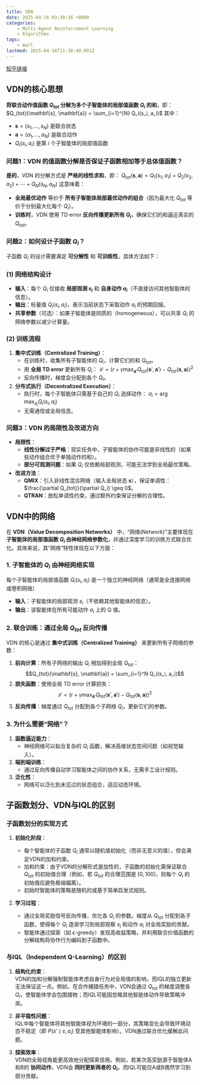 ```yaml
---
title: VDN
date: 2025-04-16 03:39:16 +0800
categories:
    - Multi-Agent Reinforcement Learning
    - Algorithms
tags:
    - marl
lastmod: 2025-04-16T11:30:40.091Z
---
```

[知乎链接](https://zhuanlan.zhihu.com/p/362191316)

VDN的核心思想
---
**将联合动作值函数 $Q_{tot}$ 分解为多个子智能体的局部值函数 $Q_i$ 的和**，即：
$Q_{tot}(\mathbf{s}, \mathbf{a}) = \sum_{i=1}^{N} Q_i(s_i, a_i)$
其中：

- $\mathbf{s} = (s_1, ..., s_N)$ 是联合状态
- $\mathbf{a} = (a_1, ..., a_N)$ 是联合动作
- $Q_i(s_i, a_i)$ 是第 $i$ 个子智能体的局部值函数

### **问题1：VDN 的值函数分解是否保证子函数相加等于总体值函数？**

**是的**，VDN 的分解方式是 **严格的线性求和**，即：
$Q_{tot}(\mathbf{s}, \mathbf{a}) = Q_1(s_1, a_1) + Q_2(s_2, a_2) + \cdots + Q_N(s_N, a_N)$
这意味着：

- **全局最优动作** 等价于 **所有子智能体局部最优动作的组合**（因为最大化 $Q_{tot}$ 等价于分别最大化每个 $Q_i$）。
- **训练时**，VDN 使用 TD error **反向传播更新所有 $Q_i$**，确保它们的和逼近真实的 $Q_{tot}$。



### **问题2：如何设计子函数 $Q_i$？**

子函数 $Q_i$ 的设计需要满足 **可分解性** 和 **可训练性**，具体方法如下：

### **(1) 网络结构设计**

- **输入**：每个 $Q_i$ 仅接收 **局部观测 $s_i$** 和 **自身动作 $a_i$**（不直接访问其他智能体的信息）。
- **输出**：标量值 $Q_i(s_i, a_i)$，表示当前状态下采取动作 $a_i$ 的预期回报。
- **共享参数**（可选）：如果子智能体是同质的（homogeneous），可以共享 $Q_i$ 的网络参数以减少计算量。

### **(2) 训练流程**

1. **集中式训练（Centralized Training）**：
    - 在训练时，收集所有子智能体的 $Q_i$，计算它们的和 $Q_{tot}$。
    - 用 **全局 TD error** 更新所有 $Q_i$：
    $\mathcal{L} = \left( r + \gamma \max_{\mathbf{a}'} Q_{tot}(\mathbf{s}', \mathbf{a}') - Q_{tot}(\mathbf{s}, \mathbf{a}) \right)^2$
    - 反向传播时，梯度会分配到各个 $Q_i$。
2. **分布式执行（Decentralized Execution）**：
    - 执行时，每个子智能体只需基于自己的 $Q_i$ 选择动作：
    $a_i = \arg\max_{a_i} Q_i(s_i, a_i)$
    - 无需通信或全局信息。


### **问题3：VDN 的局限性及改进方向**

- **局限性**：
    - **线性分解过于严格**：现实任务中，子智能体的协作可能是非线性的（如某些动作组合优于单独动作的和）。
    - **部分可观测问题**：如果 $Q_i$ 仅依赖局部观测，可能无法学到全局最优策略。
- **改进方法**：
    - **QMIX**：引入非线性混合网络（输入全局状态 $\mathbf{s}$），保证单调性：$\frac{\partial Q_{tot}}{\partial Q_i} \geq 0$。
    - **QTRAN**：放松单调性约束，通过额外约束保证分解的合理性。



VDN中的网络
---
在 **VDN（Value Decomposition Networks）** 中，“网络(Network)”主要体现在 **子智能体的局部值函数 $Q_i$ 由神经网络参数化**，并通过深度学习的训练方式联合优化。具体来说，其“网络”特性体现在以下方面：


### **1. 子智能体的 $Q_i$ 由神经网络实现**
每个子智能体的局部值函数 $Q_i(s_i, a_i)$ 是一个独立的神经网络（通常是全连接网络或卷积网络）
- **输入**：子智能体的局部观测 $s_i$（不依赖其他智能体的信息）。
- **输出**：该智能体在所有可能动作 $a_i$ 上的 Q 值。



### **2. 联合训练：通过全局 $Q_{tot}$ 反向传播**
VDN 的核心是通过 **集中式训练（Centralized Training）** 来更新所有子网络的参数：
1. **前向计算**：所有子网络的输出 $Q_i$ 相加得到全局 $Q_{tot}$：
$$Q_{tot}(\mathbf{s}, \mathbf{a}) = \sum_{i=1}^N Q_i(s_i, a_i)$$
2. **损失函数**：使用全局 TD error 计算损失：
  $$
   \mathcal{L} = \left( r + \gamma \max_{\mathbf{a}'} Q_{tot}(\mathbf{s}', \mathbf{a}') - Q_{tot}(\mathbf{s}, \mathbf{a}) \right)^2
  $$
3. **反向传播**：梯度通过 $Q_{tot}$ 分配到各个子网络 $Q_i$，更新它们的参数。


### **3. 为什么需要“网络”？**
1. **函数逼近能力**：  
   - 神经网络可以拟合复杂的 $Q_i$ 函数，解决高维状态空间问题（如视觉输入）。
2. **端到端训练**：  
   - 通过反向传播自动学习智能体之间的协作关系，无需手工设计规则。
3. **泛化性**：  
   - 网络可以泛化到未见过的状态组合，适应动态环境。



子函数划分、VDN与IQL的区别
---
### 子函数划分的实现方式
1. **初始化阶段**：  
   - 每个智能体的子函数 $Q_i$ 通常以随机值初始化（而非无意义的值），但会满足VDN的加和约束。
   - 加和约束：由于VDN的分解形式是加性的，子函数的初始化需保证联合 $Q_{tot}$ 的初始值合理（例如，若 $Q_{tot}$ 的合理范围是 $[0, 100]$，则每个 $Q_i$ 的初始值应避免极端偏离）。
   - 初始时智能体的策略是随机的或基于简单启发式规则。

2. **学习过程**：  
   - 通过全局奖励信号反向传播，优化各 $Q_i$ 的参数。梯度从 $Q_{tot}$ 分配到各子函数，使得每个 $Q_i$ 逐渐学习到局部观察 $s_i$ 和动作 $a_i$ 对全局奖励的贡献。
   - 智能体通过探索（如 $\epsilon$-greedy）发现高收益策略，并利用联合价值函数的分解结构将协作行为编码到子函数中。

### 与IQL（Independent Q-Learning）的区别

1. **结构化约束**：  
   VDN的加和分解强制智能体考虑自身行为对全局值的影响，而IQL的独立更新无法保证这一点。例如，在合作捕猎任务中，VDN会通过 $Q_{tot}$ 的梯度调整各 $Q_i$，使智能体学会包围猎物；而IQL可能因忽略其他智能体动作导致策略冲突。

2. **非平稳性问题**：  
   IQL中每个智能体将其他智能体视为环境的一部分，其策略变化会导致环境动态不稳定（即 $P(s' \mid s, a_i)$ 受其他智能体影响）。VDN通过联合优化缓解此问题。

3. **探索效率**：  
   VDN的全局视角能更高效地分配探索信用。例如，若某次高奖励源于智能体A和B的 **协同动作**，VDN会 **同时更新两者的 $Q_i$**，而IQL可能仅A或B偶然学习到部分贡献。
